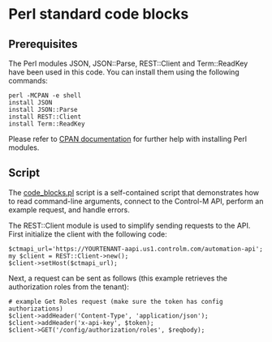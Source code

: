 # Perl standard code blocks

## Prerequisites

The Perl modules JSON, JSON::Parse, REST::Client and Term::ReadKey have been used in this code.
You can install them using the following commands: 

```
perl -MCPAN -e shell
install JSON
install JSON::Parse
install REST::Client
install Term::ReadKey
```

Please refer to [CPAN documentation](https://www.cpan.org/modules/INSTALL.html) for further help with installing Perl modules.

## Script

The [code_blocks.pl](./code_blocks.pl) script is a self-contained script that demonstrates
how to read command-line arguments, connect to the Control-M API, perform an example
request, and handle errors.

The REST::Client module is used to simplify sending requests to the API.
First initialize the client with the following code:
```
$ctmapi_url='https://YOURTENANT-aapi.us1.controlm.com/automation-api';
my $client = REST::Client->new();
$client->setHost($ctmapi_url);
```

Next, a request can be sent as follows (this example retrieves the authorization roles from the tenant):
```
# example Get Roles request (make sure the token has config authorizations)
$client->addHeader('Content-Type', 'application/json');
$client->addHeader('x-api-key', $token);
$client->GET('/config/authorization/roles', $reqbody);
```
